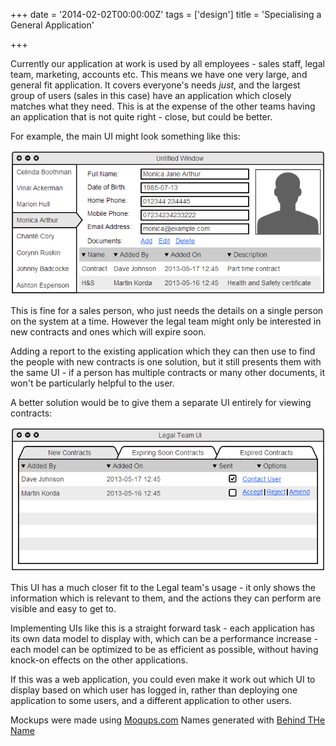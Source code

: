 +++
date = '2014-02-02T00:00:00Z'
tags = ['design']
title = 'Specialising a General Application'

+++

Currently our application at work is used by all employees - sales staff, legal team, marketing, accounts etc.  This means we have one very large, and general fit application.  It covers everyone's needs *just*, and the largest group of users (sales in this case) have an application which closely matches what they need.  This is at the expense of the other teams having an application that is not quite right - close, but could be better.

For example, the main UI might look something like this:

![Sales UI][ui-sales]

This is fine for a sales person, who just needs the details on a single person on the system at a time.  However the legal team might only be interested in new contracts and ones which will expire soon.

Adding a report to the existing application which they can then use to find the people with new contracts is one solution, but it still presents them with the same UI - if a person has multiple contracts or many other documents, it won't be particularly helpful to the user.

A better solution would be to give them a separate UI entirely for viewing contracts:

![Legal UI][ui-legal]

This UI has a much closer fit to the Legal team's usage - it only shows the information which is relevant to them, and the actions they can perform are visible and easy to get to.

Implementing UIs like this is a straight forward task - each application has its own data model to display with, which can be a performance increase - each model can be optimized to be as efficient as possible, without having knock-on effects on the other applications.

If this was a web application, you could even make it work out which UI to display based on which user has logged in, rather than deploying one application to some users, and a different application to other users.

Mockups were made using [Moqups.com][mocking-tool]
Names generated with [Behind THe Name][name-gen]

[ui-sales]: specialised-sales.png
[ui-legal]: specialised-legal.png
[name-gen]: http://www.behindthename.com/random/
[mocking-tool]: https://moqups.com/
